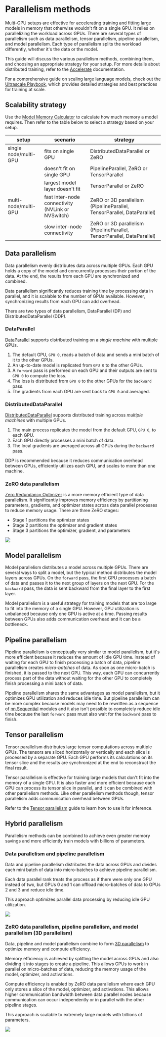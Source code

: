 <!--Copyright 2024 The HuggingFace Team. All rights reserved.

Licensed under the Apache License, Version 2.0 (the "License"); you may not use this file except in compliance with
the License. You may obtain a copy of the License at

http://www.apache.org/licenses/LICENSE-2.0

Unless required by applicable law or agreed to in writing, software distributed under the License is distributed on
an "AS IS" BASIS, WITHOUT WARRANTIES OR CONDITIONS OF ANY KIND, either express or implied. See the License for the

⚠️ Note that this file is in Markdown but contain specific syntax for our doc-builder (similar to MDX) that may not be
rendered properly in your Markdown viewer.

-->

# Parallelism methods

Multi-GPU setups are effective for accelerating training and fitting large models in memory that otherwise wouldn't fit on a single GPU. It relies on parallelizing the workload across GPUs. There are several types of parallelism such as data parallelism, tensor parallelism, pipeline parallelism, and model parallelism. Each type of parallelism splits the workload differently, whether it's the data or the model.

This guide will discuss the various parallelism methods, combining them, and choosing an appropriate strategy for your setup. For more details about distributed training, refer to the [Accelerate](https://hf.co/docs/accelerate/index) documentation.

For a comprehensive guide on scaling large language models, check out the [Ultrascale Playbook](https://huggingface.co/spaces/nanotron/ultrascale-playbook), which provides detailed strategies and best practices for training at scale.

## Scalability strategy

Use the [Model Memory Calculator](https://huggingface.co/spaces/hf-accelerate/model-memory-usage) to calculate how much memory a model requires. Then refer to the table below to select a strategy based on your setup.

| setup | scenario | strategy |
|---|---|---|
| single node/multi-GPU | fits on single GPU | DistributedDataParallel or ZeRO |
|  | doesn't fit on single GPU | PipelineParallel, ZeRO or TensorParallel |
|  | largest model layer doesn't fit | TensorParallel or ZeRO |
| multi-node/multi-GPU | fast inter-node connectivity (NVLink or NVSwitch) | ZeRO or 3D parallelism (PipelineParallel, TensorParallel, DataParallel) |
|  | slow inter-node connectivity | ZeRO or 3D parallelism (PipelineParallel, TensorParallel, DataParallel) |

## Data parallelism

Data parallelism evenly distributes data across multiple GPUs. Each GPU holds a copy of the model and concurrently processes their portion of the data. At the end, the results from each GPU are synchronized and combined.

Data parallelism significantly reduces training time by processing data in parallel, and it is scalable to the number of GPUs available. However, synchronizing results from each GPU can add overhead.

There are two types of data parallelism, DataParallel (DP) and DistributedDataParallel (DDP).

### DataParallel

[DataParallel](https://pytorch.org/docs/stable/generated/torch.nn.DataParallel.html) supports distributed training on a *single machine* with multiple GPUs.

1. The default GPU, `GPU 0`, reads a batch of data and sends a mini batch of it to the other GPUs.
2. An up-to-date model is replicated from `GPU 0` to the other GPUs.
3. A `forward` pass is performed on each GPU and their outputs are sent to `GPU 0` to compute the loss.
4. The loss is distributed from `GPU 0` to the other GPUs for the `backward` pass.
5. The gradients from each GPU are sent back to `GPU 0` and averaged.

### DistributedDataParallel

[DistributedDataParallel](https://pytorch.org/docs/main/notes/ddp.html) supports distributed training across *multiple machines* with multiple GPUs.

1. The main process replicates the model from the default GPU, `GPU 0`, to each GPU.
2. Each GPU directly processes a mini batch of data.
3. The local gradients are averaged across all GPUs during the `backward` pass.

DDP is recommended because it reduces communication overhead between GPUs, efficiently utilizes each GPU, and scales to more than one machine.

### ZeRO data parallelism

[Zero Redundancy Optimizer](https://www.deepspeed.ai/tutorials/zero/) is a more memory efficient type of data parallelism. It significantly improves memory efficiency by partitioning parameters, gradients, and optimizer states across data parallel processes to reduce memory usage. There are three ZeRO stages:

- Stage 1 partitions the optimizer states
- Stage 2 partitions the optimizer and gradient states
- Stage 3 partitions the optimizer, gradient, and parameters

<div class="flex justify-center">
     <img src="https://huggingface.co/datasets/huggingface/documentation-images/resolve/main/parallelism-zero.png"/>
</div>

## Model parallelism

Model parallelism distributes a model across multiple GPUs. There are several ways to split a model, but the typical method distributes the model layers across GPUs. On the `forward` pass, the first GPU processes a batch of data and passes it to the next group of layers on the next GPU. For the `backward` pass, the data is sent backward from the final layer to the first layer.

Model parallelism is a useful strategy for training models that are too large to fit into the memory of a single GPU. However, GPU utilization is unbalanced because only one GPU is active at a time. Passing results between GPUs also adds communication overhead and it can be a bottleneck.

## Pipeline parallelism

Pipeline parallelism is conceptually very similar to model parallelism, but it's more efficient because it reduces the amount of idle GPU time. Instead of waiting for each GPU to finish processing a batch of data, pipeline parallelism creates *micro-batches* of data. As soon as one micro-batch is finished, it is passed to the next GPU. This way, each GPU can concurrently process part of the data without waiting for the other GPU to completely finish processing a mini batch of data.

Pipeline parallelism shares the same advantages as model parallelism, but it optimizes GPU utilization and reduces idle time. But pipeline parallelism can be more complex because models may need to be rewritten as a sequence of [nn.Sequential](https://pytorch.org/docs/stable/generated/torch.nn.Sequential.html) modules and it also isn't possible to completely reduce idle time because the last `forward` pass must also wait for the `backward` pass to finish.

## Tensor parallelism

Tensor parallelism distributes large tensor computations across multiple GPUs. The tensors are sliced horizontally or vertically and each slice is processed by a separate GPU. Each GPU performs its calculations on its tensor slice and the results are synchronized at the end to reconstruct the final result.

Tensor parallelism is effective for training large models that don't fit into the memory of a single GPU. It is also faster and more efficient because each GPU can process its tensor slice in parallel, and it can be combined with other parallelism methods. Like other parallelism methods though, tensor parallelism adds communication overhead between GPUs.

Refer to the [Tensor parallelism](./perf_infer_gpu_multi) guide to learn how to use it for inference.

## Hybrid parallelism

Parallelism methods can be combined to achieve even greater memory savings and more efficiently train models with billions of parameters.

### Data parallelism and pipeline parallelism

Data and pipeline parallelism distributes the data across GPUs and divides each mini batch of data into micro-batches to achieve pipeline parallelism.

Each data parallel rank treats the process as if there were only one GPU instead of two, but GPUs 0 and 1 can offload micro-batches of data to GPUs 2 and 3 and reduce idle time.

This approach optimizes parallel data processing by reducing idle GPU utilization.

<div class="flex justify-center">
     <img src="https://huggingface.co/datasets/huggingface/documentation-images/resolve/main/parallelism-zero-dp-pp.png"/>
</div>

### ZeRO data parallelism, pipeline parallelism, and model parallelism (3D parallelism)

Data, pipeline and model parallelism combine to form [3D parallelism](https://www.microsoft.com/en-us/research/blog/deepspeed-extreme-scale-model-training-for-everyone/) to optimize memory and compute efficiency.

Memory efficiency is achieved by splitting the model across GPUs and also dividing it into stages to create a pipeline. This allows GPUs to work in parallel on micro-batches of data, reducing the memory usage of the model, optimizer, and activations.

Compute efficiency is enabled by ZeRO data parallelism where each GPU only stores a slice of the model, optimizer, and activations. This allows higher communication bandwidth between data parallel nodes because communication can occur independently or in parallel with the other pipeline stages.

This approach is scalable to extremely large models with trillions of parameters.

<div class="flex justify-center">
     <img src="https://huggingface.co/datasets/huggingface/documentation-images/resolve/main/parallelism-deepspeed-3d.png"/>
</div>
